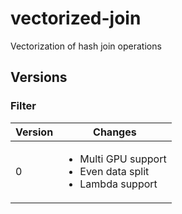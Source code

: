 # vectorized-join
Vectorization of hash join operations

## Versions

### Filter
|Version|Changes|
|---|---|
|0|<ul><li>Multi GPU support</li><li>Even data split</li><li>Lambda support</li></ul>|
